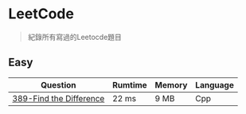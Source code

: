 # LeetCode
> 紀錄所有寫過的Leetocde題目

## Easy
| Question                                                                      | Rumtime | Memory | Language |
|-------------------------------------------------------------------------------|---------|--------|----------|
| [389-Find the Difference](https://leetcode.com/problems/find-the-difference/) | 22 ms   | 9 MB   | Cpp      |
